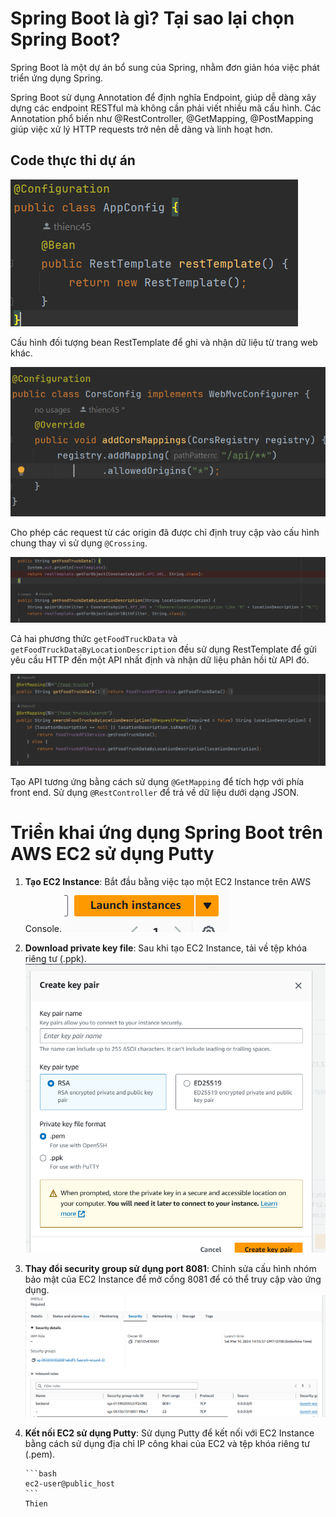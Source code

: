 # Spring Boot là gì? Tại sao lại chọn Spring Boot?

Spring Boot là một dự án bổ sung của Spring, nhằm đơn giản hóa việc phát triển ứng dụng Spring.

Spring Boot sử dụng Annotation để định nghĩa Endpoint, giúp dễ dàng xây dựng các endpoint RESTful mà không cần phải viết nhiều mã cấu hình. Các Annotation phổ biến như @RestController, @GetMapping, @PostMapping giúp việc xử lý HTTP requests trở nên dễ dàng và linh hoạt hơn.

## Code thực thi dự án

![Cấu hình bean RestTemplate](image-9.png)

Cấu hình đối tượng bean RestTemplate để ghi và nhận dữ liệu từ trang web khác.

![Cho phép request từ các origin](image-11.png)

Cho phép các request từ các origin đã được chỉ định truy cập vào cấu hình chung thay vì sử dụng `@Crossing`.

![Gửi yêu cầu HTTP và nhận dữ liệu](image-12.png)

Cả hai phương thức `getFoodTruckData` và `getFoodTruckDataByLocationDescription` đều sử dụng RestTemplate để gửi yêu cầu HTTP đến một API nhất định và nhận dữ liệu phản hồi từ API đó.

![Tạo API thông qua @GetMapping](image-13.png)

Tạo API tương ứng bằng cách sử dụng `@GetMapping` để tích hợp với phía front end. Sử dụng `@RestController` để trả về dữ liệu dưới dạng JSON.

# Triển khai ứng dụng Spring Boot trên AWS EC2 sử dụng Putty

1.  **Tạo EC2 Instance**: Bắt đầu bằng việc tạo một EC2 Instance trên AWS Console.
    ![Alt text](image.png)

2.  **Download private key file**: Sau khi tạo EC2 Instance, tải về tệp khóa riêng tư (.ppk).
    ![Alt text](image-1.png)

3.  **Thay đổi security group sử dụng port 8081**: Chỉnh sửa cấu hình nhóm bảo mật của EC2 Instance để mở cổng 8081 để có thể truy cập vào ứng dụng.
    ![Alt text](image-2.png)

4.  **Kết nối EC2 sử dụng Putty**: Sử dụng Putty để kết nối với EC2 Instance bằng cách sử dụng địa chỉ IP công khai của EC2 và tệp khóa riêng tư (.pem).

        ```bash
        ec2-user@public_host
        ```
        Thien
